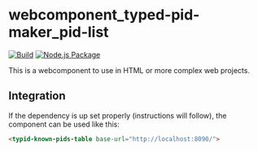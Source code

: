 # webcomponent_typed-pid-maker_pid-list

[![Build](https://github.com/kit-data-manager/webcomponent_typed-pid-maker_pid-list/actions/workflows/build.yml/badge.svg)](https://github.com/kit-data-manager/webcomponent_typed-pid-maker_pid-list/actions/workflows/build.yml) [![Node.js Package](https://github.com/kit-data-manager/webcomponent_typed-pid-maker_pid-list/actions/workflows/npm-publish.yml/badge.svg)](https://github.com/kit-data-manager/webcomponent_typed-pid-maker_pid-list/actions/workflows/npm-publish.yml)

This is a webcomponent to use in HTML or more complex web projects.

## Integration

If the dependency is up set properly (instructions will follow), the component can be used like this:

```html
<typid-known-pids-table base-url="http://localhost:8090/">
```
